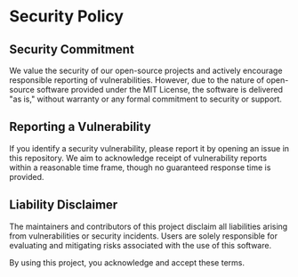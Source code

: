 # Security Policy

## Security Commitment

We value the security of our open-source projects and actively encourage responsible reporting of vulnerabilities. However, due to the nature of open-source software provided under the MIT License, the software is delivered "as is," without warranty or any formal commitment to security or support.

## Reporting a Vulnerability

If you identify a security vulnerability, please report it by opening an issue in this repository. We aim to acknowledge receipt of vulnerability reports within a reasonable time frame, though no guaranteed response time is provided.

## Liability Disclaimer

The maintainers and contributors of this project disclaim all liabilities arising from vulnerabilities or security incidents. Users are solely responsible for evaluating and mitigating risks associated with the use of this software.

By using this project, you acknowledge and accept these terms.

